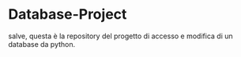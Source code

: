 # Database-Project
salve, questa è la repository del progetto di accesso e modifica di un database da python.
